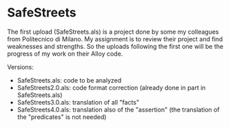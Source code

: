 # SafeStreets

The first upload (SafeStreets.als) is a project done by some my colleagues from Politecnico di Milano.
My assignment is to review their project and find weaknesses and strengths. 
So the uploads following the first one will be the progress of my work on their Alloy code.



Versions:
- SafeStreets.als: code to be analyzed
- SafeStreets2.0.als: code format correction (already done in part in SafeStreets.als)
- SafeStreets3.0.als: translation of all "facts"
- SafeStreets4.0.als: translation also of the "assertion" (the translation of the "predicates" is not needed)

